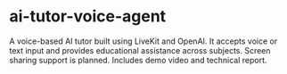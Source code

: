 # ai-tutor-voice-agent
A voice-based AI tutor built using LiveKit and OpenAI. It accepts voice or text input and provides educational assistance across subjects. Screen sharing support is planned. Includes demo video and technical report.
